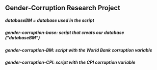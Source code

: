
## Gender-Corruption Research Project
##### databaseBM = database used in the script 
##### gender-corruption-base: script that creats our database ("databaseBM")
##### gender-corruption-BM: script with the World Bank corruption variable
##### gender-corruption-CPI: script with the CPI corruption variable
